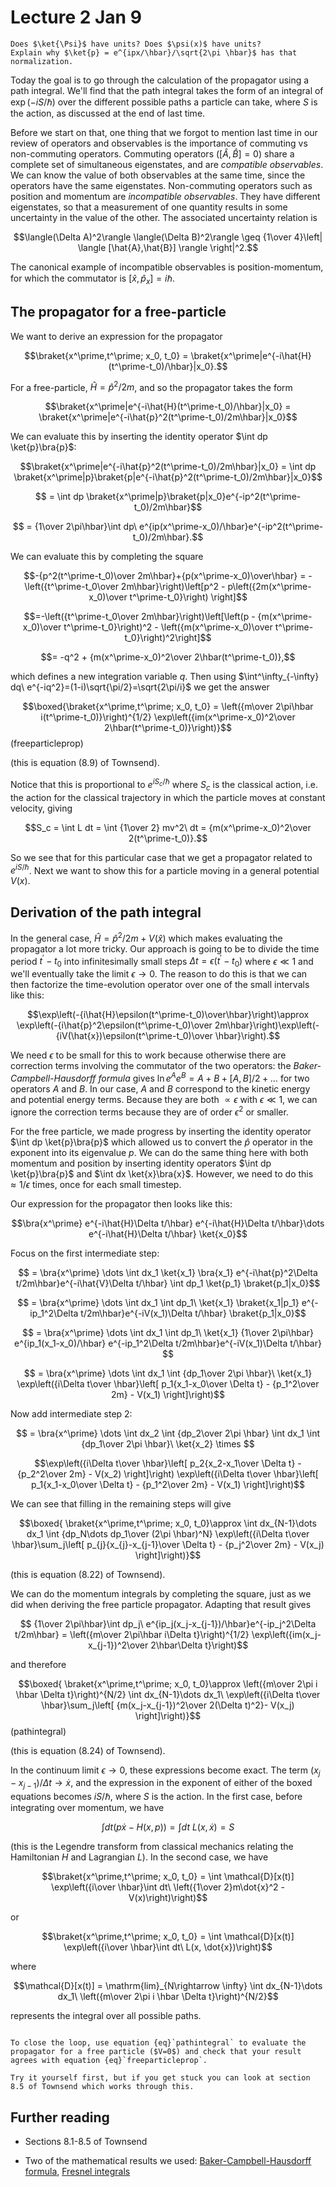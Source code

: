 # Lecture 2 Jan 9

```{admonition} Warm-up question
Does $\ket{\Psi}$ have units? Does $\psi(x)$ have units?
Explain why $\ket{p} = e^{ipx/\hbar}/\sqrt{2\pi \hbar}$ has that normalization.
```

Today the goal is to go through the calculation of the propagator using a path integral. We'll find that the path integral takes the form of an integral of $\exp(-iS/\hbar)$ over the different possible paths a particle can take, where $S$ is the action, as discussed at the end of last time.

Before we start on that, one thing that we forgot to mention last time in our review of operators and observables is the importance of commuting vs non-commuting operators. Commuting operators ($[\hat{A},\hat{B}]=0$) share a complete set of simultaneous eigenstates, and are *compatible observables*. We can know the value of both observables at the same time, since the operators have the same eigenstates. Non-commuting operators such as position and momentum are *incompatible observables*. They have different eigenstates, so that a measurement of one quantity results in some uncertainty in the value of the other. The associated uncertainty relation is

$$\langle(\Delta A)^2\rangle \langle(\Delta B)^2\rangle \geq {1\over 4}\left|  \langle [\hat{A},\hat{B}] \rangle \right|^2.$$

The canonical example of incompatible observables is position-momentum, for which the commutator is $[\hat{x},\hat{p}_x]=i\hbar$. 


## The propagator for a free-particle

We want to derive an expression for the propagator 

$$\braket{x^\prime,t^\prime; x_0, t_0} = \braket{x^\prime|e^{-i\hat{H}(t^\prime-t_0)/\hbar}|x_0}.$$

For a free-particle, $\hat{H}=\hat{p}^2/2m$, and so the propagator takes the form

$$\braket{x^\prime|e^{-i\hat{H}(t^\prime-t_0)/\hbar}|x_0} = \braket{x^\prime|e^{-i\hat{p}^2(t^\prime-t_0)/2m\hbar}|x_0}$$

We can evaluate this by inserting the identity operator $\int dp \ket{p}\bra{p}$:

$$\braket{x^\prime|e^{-i\hat{p}^2(t^\prime-t_0)/2m\hbar}|x_0} = \int dp \braket{x^\prime|p}\braket{p|e^{-i\hat{p}^2(t^\prime-t_0)/2m\hbar}|x_0}$$

$$ = \int dp \braket{x^\prime|p}\braket{p|x_0}e^{-ip^2(t^\prime-t_0)/2m\hbar}$$

$$ = {1\over 2\pi\hbar}\int dp\  e^{ip(x^\prime-x_0)/\hbar}e^{-ip^2(t^\prime-t_0)/2m\hbar}.$$

We can evaluate this by completing the square

$$-{p^2(t^\prime-t_0)\over 2m\hbar}+{p(x^\prime-x_0)\over\hbar} = 
-\left({t^\prime-t_0\over 2m\hbar}\right)\left[p^2 - p\left({2m(x^\prime-x_0)\over t^\prime-t_0}\right) \right]$$

$$=-\left({t^\prime-t_0\over 2m\hbar}\right)\left[\left(p - {m(x^\prime-x_0)\over t^\prime-t_0}\right)^2  - \left({m(x^\prime-x_0)\over t^\prime-t_0}\right)^2\right]$$

$$= -q^2 + {m(x^\prime-x_0)^2\over 2\hbar(t^\prime-t_0)},$$

which defines a new integration variable $q$. Then using $\int^\infty_{-\infty} dq\ e^{-iq^2}=(1-i)\sqrt{\pi/2}=\sqrt{2\pi/i}$ we get the answer

$$\boxed{\braket{x^\prime,t^\prime; x_0, t_0} = \left({m\over 2\pi\hbar i(t^\prime-t_0)}\right)^{1/2} \exp\left({im(x^\prime-x_0)^2\over 2\hbar(t^\prime-t_0)}\right)}$$ (freeparticleprop)

(this is equation (8.9) of Townsend).

Notice that this is proportional to $e^{iS_c/\hbar}$ where $S_c$ is the classical action, i.e. the action for the classical trajectory in which the particle moves at constant velocity, giving 

$$S_c = \int L dt = \int {1\over 2} mv^2\ dt = {m(x^\prime-x_0)^2\over 2(t^\prime-t_0)}.$$

So we see that for this particular case that we get a propagator related to $e^{iS/\hbar}$. Next we want to show this for a particle moving in a general potential $V(x)$.

## Derivation of the path integral

In the general case, $\hat{H} = \hat{p}^2/2m + V(\hat{x})$ which makes evaluating the propagator a lot more tricky. Our approach is going to be to divide the time period $t^\prime-t_0$ into infinitesimally small steps $\Delta t= \epsilon(t^\prime-t_0)$ where $\epsilon\ll 1$ and we'll eventually take the limit $\epsilon\rightarrow 0$. The reason to do this is that we can then factorize the time-evolution operator over one of the small intervals like this:

$$\exp\left(-{i\hat{H}\epsilon(t^\prime-t_0)\over\hbar}\right)\approx \exp\left(-{i\hat{p}^2\epsilon(t^\prime-t_0)\over 2m\hbar}\right)\exp\left(-{iV(\hat{x})\epsilon(t^\prime-t_0)\over \hbar}\right).$$

We need $\epsilon$ to be small for this to work because otherwise there are correction terms involving the commutator of the two operators: the *Baker-Campbell-Hausdorff formula* gives $\ln e^A e^B = A+B + [A,B]/2 + \dots$ for two operators $A$ and $B$. In our case, $A$ and $B$ correspond to the kinetic energy and potential energy terms. Because they are both $\propto \epsilon$ with $\epsilon\ll 1$, we can ignore the correction terms because they are of order $\epsilon^2$ or smaller. 

For the free particle, we made progress by inserting the identity operator $\int dp \ket{p}\bra{p}$ which allowed us to convert the $\hat{p}$ operator in the exponent into its eigenvalue $p$. We can do the same thing here with both momentum and position by inserting identity operators $\int dp \ket{p}\bra{p}$ and $\int dx \ket{x}\bra{x}$. However, we need to do this $\approx 1/\epsilon$ times, once for each small timestep.

Our expression for the propagator then looks like this:

$$\bra{x^\prime}   e^{-i\hat{H}\Delta t/\hbar} e^{-i\hat{H}\Delta t/\hbar}\dots e^{-i\hat{H}\Delta t/\hbar}                \ket{x_0}$$

Focus on the first intermediate step:

$$ = \bra{x^\prime} \dots   \int dx_1 \ket{x_1} \bra{x_1}  e^{-i\hat{p}^2\Delta t/2m\hbar}e^{-i\hat{V}\Delta t/\hbar}             \int dp_1 \ket{p_1} \braket{p_1|x_0}$$

$$ = \bra{x^\prime} \dots   \int dx_1 \int dp_1\ \ket{x_1} \braket{x_1|p_1}  e^{-ip_1^2\Delta t/2m\hbar}e^{-iV(x_1)\Delta t/\hbar}              \braket{p_1|x_0}$$

$$ = \bra{x^\prime} \dots   \int dx_1 \int dp_1\ \ket{x_1} {1\over 2\pi\hbar} e^{ip_1(x_1-x_0)/\hbar}   e^{-ip_1^2\Delta t/2m\hbar}e^{-iV(x_1)\Delta t/\hbar}  $$

$$ = \bra{x^\prime} \dots   \int dx_1 \int {dp_1\over 2\pi \hbar}\ \ket{x_1} 
\exp\left({i\Delta t\over \hbar}\left[ p_1{x_1-x_0\over \Delta t} - {p_1^2\over 2m} - V(x_1)      \right]\right)$$

Now add intermediate step 2:


$$ = \bra{x^\prime} \dots   \int dx_2 \int {dp_2\over 2\pi \hbar} \int dx_1 \int {dp_1\over 2\pi \hbar}\ \ket{x_2}  \times $$

$$\exp\left({i\Delta t\over \hbar}\left[ p_2{x_2-x_1\over \Delta t} - {p_2^2\over 2m} - V(x_2) \right]\right)
\exp\left({i\Delta t\over \hbar}\left[ p_1{x_1-x_0\over \Delta t} - {p_1^2\over 2m} - V(x_1)      \right]\right)$$

We can see that filling in the remaining steps will give

$$\boxed{ \braket{x^\prime,t^\prime; x_0, t_0}\approx  \int dx_{N-1}\dots dx_1 \int {dp_N\dots dp_1\over (2\pi \hbar)^N} \exp\left({i\Delta t\over \hbar}\sum_j\left[ p_{j}{x_{j}-x_{j-1}\over \Delta t} - {p_j^2\over 2m} - V(x_j) \right]\right)}$$

(this is equation (8.22) of Townsend).

We can do the momentum integrals by completing the square, just as we did when deriving the free particle propagator. Adapting that result gives

$$ {1\over 2\pi\hbar}\int dp_j\  e^{ip_j(x_j-x_{j-1})/\hbar}e^{-ip_j^2\Delta t/2m\hbar} = \left({m\over 2\pi\hbar i\Delta t}\right)^{1/2} \exp\left({im(x_j-x_{j-1})^2\over 2\hbar\Delta t}\right)$$

and therefore


$$\boxed{ \braket{x^\prime,t^\prime; x_0, t_0}\approx  \left({m\over 2\pi i \hbar \Delta t}\right)^{N/2} \int dx_{N-1}\dots dx_1\ \exp\left({i\Delta t\over \hbar}\sum_j\left[  {m(x_j-x_{j-1})^2\over 2(\Delta t)^2}- V(x_j) \right]\right)}$$ (pathintegral)

(this is equation (8.24) of Townsend).

In the continuum limit $\epsilon\rightarrow 0$, these expressions become exact. The term $(x_j-x_{j-1})/\Delta t\rightarrow \dot{x}$, and the expression in the exponent of either of the boxed equations becomes $iS/\hbar$, where $S$ is the action. In the first case, before integrating over momentum, we have 

$$\int dt \left(p\dot{x} - H(x,p)\right) = \int dt\ L(x,\dot{x}) = S$$

(this is the Legendre transform from classical mechanics relating the Hamiltonian $H$ and Lagrangian $L$). In the second case, we have 

$$\braket{x^\prime,t^\prime; x_0, t_0} = \int \mathcal{D}[x(t)] \exp\left({i\over \hbar}\int dt\ \left({1\over 2}m\dot{x}^2 - V(x)\right)\right)$$

or

$$\braket{x^\prime,t^\prime; x_0, t_0} = \int \mathcal{D}[x(t)] \exp\left({i\over \hbar}\int dt\ L(x, \dot{x})\right)$$

where

$$\mathcal{D}[x(t)] = \mathrm{lim}_{N\rightarrow \infty} \int dx_{N-1}\dots dx_1\ \left({m\over 2\pi i \hbar \Delta t}\right)^{N/2}$$

represents the integral over all possible paths.


```{admonition} Exercise

To close the loop, use equation {eq}`pathintegral` to evaluate the propagator for a free particle ($V=0$) and check that your result agrees with equation {eq}`freeparticleprop`.

Try it yourself first, but if you get stuck you can look at section 8.5 of Townsend which works through this.

```

## Further reading

- Sections 8.1-8.5 of Townsend

- Two of the mathematical results we used: [Baker-Campbell-Hausdorff formula](https://en.wikipedia.org/wiki/Baker–Campbell–Hausdorff_formula), [Fresnel integrals](https://en.wikipedia.org/wiki/Fresnel_integral)
